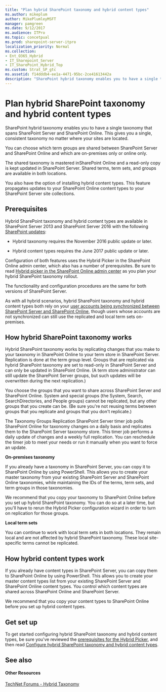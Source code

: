 ```yaml
---
title: "Plan hybrid SharePoint taxonomy and hybrid content types"
ms.author: mikeplum
author: MikePlumleyMSFT
manager: pamgreen
ms.date: 9/12/2017
ms.audience: ITPro
ms.topic: concetpual
ms.prod: sharepoint-server-itpro
localization_priority: Normal
ms.collection:
- Ent_O365_Hybrid
- IT_Sharepoint_Server
- IT_SharePoint_Hybrid_Top
ms.custom: Strat_SP_gtc
ms.assetid: f14dddb4-ee1a-4471-95bc-2ce41613442a
description: "SharePoint hybrid taxonomy enables you to have a single taxonomy that spans SharePoint Server and SharePoint Online. This gives you a single, consistent taxonomy no matter where your sites are located."
---
```


# Plan hybrid SharePoint taxonomy and hybrid content types

SharePoint hybrid taxonomy enables you to have a single taxonomy that spans SharePoint Server and SharePoint Online. This gives you a single, consistent taxonomy no matter where your sites are located.
  
You can choose which term groups are shared between SharePoint Server and SharePoint Online and which are on-premises only or online only.
  
The shared taxonomy is mastered inSharePoint Online and a read-only copy is kept updated in SharePoint Server. Shared terms, term sets, and groups are available in both locations.
  
You also have the option of installing hybrid content types. This feature propagates updates to your SharePoint Online content types to your SharePoint Server site collections.
  
## Prerequisites

Hybrid SharePoint taxonomy and hybrid content types are available in SharePoint Server 2013 and SharePoint Server 2016 with the following [SharePoint updates](https://technet.microsoft.com/en-us/library/mt715807%28v=office.16%29.aspx):
  
- Hybrid taxonomy requires the November 2016 public update or later.
    
- Hybrid content types requires the June 2017 public update or later.
    
Configuration of both features uses the Hybrid Picker in the SharePoint Online admin center, which also has a number of prerequisites. Be sure to read [Hybrid picker in the SharePoint Online admin center](hybrid-picker-in-the-sharepoint-online-admin-center.md) as you plan your hybrid SharePoint taxonomy rollout. 
  
The functionality and configuration procedures are the same for both versions of SharePoint Server.
  
As with all hybrid scenarios, hybrid SharePoint taxonomy and hybrid content types both rely on your [user accounts being synchronized between SharePoint Server and SharePoint Online](https://support.office.com/article/263faf8d-aa21-428b-aed3-2021837a4b65), though users whose accounts are not synchronized can still use the replicated and local term sets on-premises.
  
## How hybrid SharePoint taxonomy works

Hybrid SharePoint taxonomy works by replicating changes that you make to your taxonomy in SharePoint Online to your term store in SharePoint Server. Replication is done at the term group level. Groups that are replicated via hybrid SharePoint taxonomy are set to read-only in SharePoint Server and can only be updated in SharePoint Online. (A term store administrator can still update the SharePoint Server groups, but such updates will be overwritten during the next replication.)
  
You choose the groups that you want to share across SharePoint Server and SharePoint Online. System and special groups (the System, Search, SearchDirectories, and People groups) cannot be replicated, but any other groups that you create can be. (Be sure you're not reusing terms between groups that you replicate and groups that you don't replicate.)
  
The Taxonomy Groups Replication SharePoint Server timer job polls SharePoint Online for taxonomy changes on a daily basis and replicates them to the SharePoint Server taxonomy store. This timer job performs a daily update of changes and a weekly full replication. You can reschedule the timer job to meet your needs or run it manually when you want to force an update.
  
 **On-premises taxonomy**
  
If you already have a taxonomy in SharePoint Server, you can copy it to SharePoint Online by using PowerShell. This allows you to create your master taxonomy from your existing SharePoint Server and SharePoint Online taxonomies, while maintaining the IDs of the terms, term sets, and term groups in those taxonomies.
  
We recommend that you copy your taxonomy to SharePoint Online before you set up hybrid SharePoint taxonomy. You can do so at a later time, but you'll have to rerun the Hybrid Picker configuration wizard in order to turn on replication for those groups.
  
 **Local term sets**
  
You can continue to work with local term sets in both locations. They remain local and are not affected by hybrid SharePoint taxonomy. These local site-specific terms cannot be replicated.
  
## How hybrid content types work

If you already have content types in SharePoint Server, you can copy them to SharePoint Online by using PowerShell. This allows you to create your master content types list from your existing SharePoint Server and SharePoint Online content types. You control which content types are shared across SharePoint Online and SharePoint Server.
  
We recommend that you copy your content types to SharePoint Online before you set up hybrid content types.
  
## Get set up

To get started configuring hybrid SharePoint taxonomy and hybrid content types, be sure you've reviewed the [prerequisites for the Hybrid Picker](hybrid-picker-in-the-sharepoint-online-admin-center.md), and then read [Configure hybrid SharePoint taxonomy and hybrid content types](configure-hybrid-sharepoint-taxonomy-and-hybrid-content-types.md).
  
## See also

#### Other Resources

[TechNet Forums - Hybrid Taxonomy](https://social.technet.microsoft.com/Forums/office/home?forum=hybridtaxonomy)


